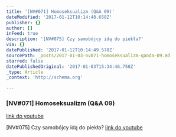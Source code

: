 ```yaml
---
title: '[NV#071] Homoseksualizm (Q&A 09)'
dateModified: '2017-01-12T10:14:48.658Z'
publisher: {}
author: []
inFeed: true
description: '[NV#075] Czy samobójcy idą do piekła?'
via: {}
datePublished: '2017-01-12T10:14:49.578Z'
sourcePath: _posts/2017-01-03-nv071-homoseksualizm-qanda-09.md
starred: false
datePublishedOriginal: '2017-01-03T15:34:46.750Z'
_type: Article
_context: 'http://schema.org'

---
```

### \[NV\#071\] Homoseksualizm (Q&A 09)
[link do youtube][0]

\[NV\#075\] Czy samobójcy idą do piekła?
[link do youtube][1]

[0]: https://www.youtube.com/watch?v=bEdvItaf3zM&t=2s
[1]: https://www.youtube.com/watch?v=aJWjigiSNbk